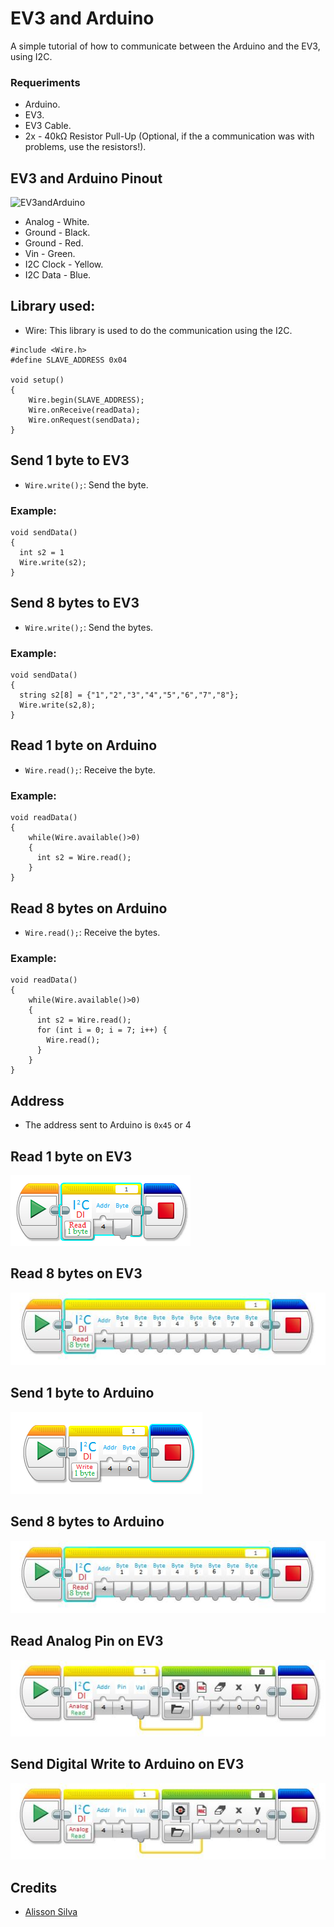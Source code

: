# EV3 and Arduino
  A simple tutorial of how to communicate between the Arduino and the EV3, using I2C.
  
 ### Requeriments
  - Arduino.
  - EV3.
  - EV3 Cable.
  - 2x - 40kΩ Resistor Pull-Up (Optional, if the a communication was with problems, use the resistors!).
 
## EV3 and Arduino Pinout
 ![EV3andArduino](https://32414320wji53mwwch1u68ce-wpengine.netdna-ssl.com/wp-content/uploads/2014/05/Arduino-and-NXT-Schematic1-1024x480.png)
  - Analog - White.
  - Ground - Black.
  - Ground - Red.
  - Vin - Green.
  - I2C Clock - Yellow.
  - I2C Data - Blue.
  
## Library used:

  - Wire: This library is used to do the communication using the I2C.

```
#include <Wire.h> 
#define SLAVE_ADDRESS 0x04 

void setup()
{
    Wire.begin(SLAVE_ADDRESS); 
    Wire.onReceive(readData); 
    Wire.onRequest(sendData); 
}
```

## Send 1 byte to EV3
  - `Wire.write();`: Send the byte.
### Example:
```
void sendData()
{
  int s2 = 1
  Wire.write(s2);
}
```

## Send 8 bytes to EV3
  - `Wire.write();`: Send the bytes.
### Example:
```
void sendData()
{
  string s2[8] = {"1","2","3","4","5","6","7","8"};
  Wire.write(s2,8);
}
```

## Read 1 byte on Arduino
  - `Wire.read();`: Receive the byte.
### Example:
```
void readData()
{
    while(Wire.available()>0)
    {
      int s2 = Wire.read();
    }
}
```

## Read 8 bytes on Arduino
  - `Wire.read();`: Receive the bytes.
### Example:
```
void readData()
{
    while(Wire.available()>0)
    {
      int s2 = Wire.read();
      for (int i = 0; i = 7; i++) {
        Wire.read();
      }
    }
}
```

## Address

 - The address sent to Arduino is `0x45` or 4

## Read 1 byte on EV3
 ![EV3andArduino](https://raw.githubusercontent.com/alissonsilvajs/EV3andArduino/master/images/read1byte.png)
 
## Read 8 bytes on EV3
![EV3andArduino](https://raw.githubusercontent.com/alissonsilvajs/EV3andArduino/master/images/read8bytes.jpeg)
 
## Send 1 byte to Arduino
 ![EV3andArduino](https://raw.githubusercontent.com/alissonsilvajs/EV3andArduino/master/images/write1byte.png)
 
## Send 8 bytes to Arduino
 ![EV3andArduino](https://raw.githubusercontent.com/alissonsilvajs/EV3andArduino/master/images/write8bytes.jpeg)

## Read Analog Pin on EV3
 ![EV3andArduino](https://raw.githubusercontent.com/alissonsilvajs/EV3andArduino/master/images/analogread.jpeg)
 
## Send Digital Write to Arduino on EV3
 ![EV3andArduino](https://raw.githubusercontent.com/alissonsilvajs/EV3andArduino/master/images/analogread.jpeg)

## Credits
 - [Alisson Silva](https://github.com/alissonsilvajs)

